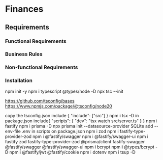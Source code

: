 # Finances

## Requirements

### Functional Requirements

### Business Rules

### Non-functional Requirements

### Installation

npm init -y
npm i typescript @types/node -D
npx tsc --init

https://github.com/tsconfig/bases
https://www.npmjs.com/package/@tsconfig/node20

copy the tsconfig.json
include {
"include": ["src"]
}
npm i tsx -D
in package.json include{
"scripts": {
"dev": "tsx watch src/server.ts"
}
}
npm i fastify
npm i prisma -D
npx prisma init --datasource-provider SQLite
add --env-file .env in scripts on package.json
npm i zod
npm i fastify-type-provider-zod
npm i @fastify/swagger
npm i @fastify/swagger-ui
npm i fastify zod fastify-type-provider-zod @prisma/client fastify-swagger @fastify/swagger @fastify/swagger-ui
npm i bcrypt
npm i @types/bcrypt -D
npm i @fastify/jwt @fastify/cookie
npm i dotenv
npm i tsup -D